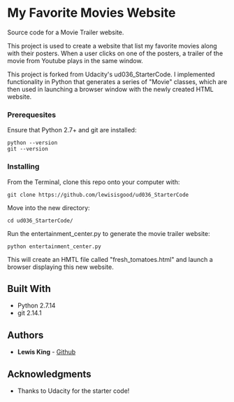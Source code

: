 # My Favorite Movies Website
Source code for a Movie Trailer website.

This project is used to create a website that list my favorite movies along with their posters. When a user clicks on one of the posters, a trailer of the movie from Youtube plays in the same window.

This project is forked from Udacity's ud036_StarterCode. I implemented functionality in Python that generates a series of "Movie" classes, which are then used in launching a browser window with the newly created HTML website.


### Prerequesites
Ensure that Python 2.7+ and git are installed:
```
python --version
git --version
```


### Installing

From the Terminal, clone this repo onto your computer with:

```
git clone https://github.com/lewisisgood/ud036_StarterCode
```

Move into the new directory:

```
cd ud036_StarterCode/
```

Run the entertainment_center.py to generate the movie trailer website:

```
python entertainment_center.py
```

This will create an HMTL file called "fresh_tomatoes.html" and launch a browser displaying this new website.


## Built With

* Python 2.7.14
* git 2.14.1

## Authors

* **Lewis King** - [Github](https://github.com/lewisisgood)

## Acknowledgments

* Thanks to Udacity for the starter code!